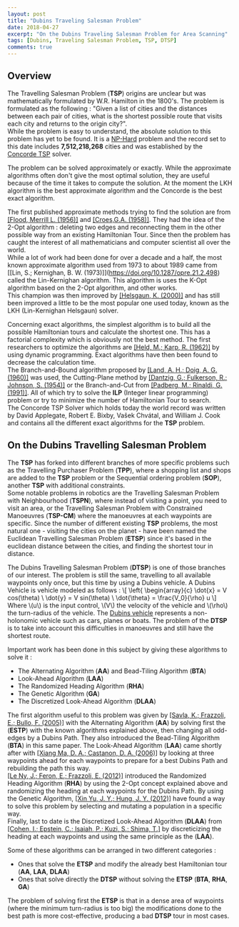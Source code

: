 ```yaml
---
layout: post
title: "Dubins Traveling Salesman Problem"
date: 2018-04-27
excerpt: "On the Dubins Traveling Salesman Problem for Area Scanning"
tags: [Dubins, Traveling Salesman Problem, TSP, DTSP]
comments: true
---
```


## Overview

The Travelling Salesman Problem (**TSP**) origins are unclear but was mathematically formulated by W.R. Hamilton in the 1800's.
The problem is formulated as the following :  "Given a list of cities and the distances between each pair of cities, what is the shortest possible route that visits each city and returns to the origin city?".  
While the problem is easy to understand, the absolute solution to this problem has yet to be found.
It is a [NP-Hard](https://en.wikipedia.org/wiki/NP-hardness) problem and the record set to this date includes **7,512,218,268** cities and was established by the [Concorde TSP](http://www.math.uwaterloo.ca/tsp/world/) solver.

The problem can be solved approximately or exactly. While the approximate algorithms often don't give the most optimal solution, they are useful because of the time it takes to compute the solution.
At the moment the LKH algorithm is the best approximate algorithm and the Concorde is the best exact algorithm.

The first published approximate methods trying to find the solution are from [\[Flood, Merrill L. (1956)\]](https://doi.org/10.1287/opre.4.1.61) and [\[Croes,G.A. (1958)\]](https://doi.org/10.1287/opre.6.6.791).
They had the idea of the 2-Opt algorithm : deleting two edges and reconnecting them in the other possible way from an existing Hamiltonian Tour.
Since then the problem has caught the interest of all mathematicians and computer scientist all over the world.  
While a lot of work had been done for over a decade and a half, the most known approximate algorithm used from 1973 to about 1989 came from [\[Lin, S.; Kernighan, B. W. (1973)]\](https://doi.org/10.1287/opre.21.2.498) called the Lin-Kernighan algorithm.
This algorithm is uses the K-Opt algorithm based on the 2-Opt algorithm, and other works.  
This champion was then improved by [\[Helsgaun, K. (2000)\]](https://www.sciencedirect.com/science/article/pii/S0377221799002842) and has still been improved a little to be the most popular one used today, known as the LKH (Lin-Kernighan Helsgaun) solver.

Concerning exact algorithms, the simplest algorithm is to build all the possible Hamiltonian tours and calculate the shortest one. This has a factorial complexity which is obviously not the best method.
The first researchers to optimize the algorithms are [\[Held, M.; Karp, R. (1962)\]](https://epubs.siam.org/doi/abs/10.1137/0110015?journalCode=smjmap.1) by using dynamic programming. Exact algorithms have then been found to decrease the calculation time.  
The Branch-and-Bound algorithm proposed by [\[Land, A. H.; Doig, A. G. (1960)\]](https://www.jstor.org/stable/1910129) was used, the Cutting-Plane method by [\[Dantzig, G.; Fulkerson, R.; Johnson, S. (1954)\]](https://pubsonline.informs.org/doi/abs/10.1287/opre.2.4.393) or the Branch-and-Cut from [\[Padberg, M.; Rinaldi, G. (1991)\]](https://epubs.siam.org/doi/10.1137/1033004).
All of which try to solve the **ILP** (Integer linear programming) problem or try to minimize the number of Hamiltonian Tour to search.  
The Concorde TSP Solver which holds today the world record was written by David Applegate, Robert E. Bixby, Vašek Chvátal, and William J. Cook and contains all the different exact algorithms for the **TSP** problem.

## On the Dubins Travelling Salesman Problem

The **TSP** has forked into different branches of more specific problems such as the Travelling Purchaser Problem (**TPP**), where a shopping list and shops are added to the **TSP** problem 
or the Sequential ordering problem (**SOP**), another **TSP** with additional constraints.  
Some notable problems in robotics are the Travelling Salesman Problem with Neighbourhood (**TSPN**), where instead of visiting a point, you need to visit an area, or the Travelling Salesman Problem with Constrained Manoeuvres (**TSP-CM**) where the manoeuvres at each waypoints are specific.
Since the number of different existing **TSP** problems, the most natural one - visiting the cities on the planet - have been named the Euclidean Travelling Salesman Problem (**ETSP**) since it's based in the euclidean distance between the cities, and finding the shortest tour in distance.

The Dubins Travelling Salesman Problem (**DTSP**) is one of those branches of our interest. The problem is still the same, travelling to all available waypoints only once, but this time by using a Dubins vehicle.
A Dubins Vehicle is vehicle modeled as follows :
\\[
\left\{
\begin{array}{c}
\dot{x} = V cos(\theta) \\
\dot{y} = V sin(\theta) \\
\dot{\theta} = \frac{V_0}{\rho} u
\\]
Where \\(u\\) is the input control, \\(V\\) the velocity of the vehicle and \\(\rho\\) the turn-radius of the vehicle. The [Dubins vehicle](https://en.wikipedia.org/wiki/Dubins_path) represents a non-holonomic vehicle such as cars, planes or boats.
The problem of the **DTSP** is to take into account this difficulties in manoeuvres and still have the shortest route.

Important work has been done in this subject by giving these algorithms to solve it :
* The Alternating Algorithm (**AA**) and Bead-Tiling Algorithm (**BTA**)
* Look-Ahead Algorithm (**LAA**)
* The Randomized Heading Algorithm (**RHA**)
* The Genetic Algorithm (**GA**)
* The Discretized Look-Ahead Algorithm (**DLAA**)

The first algorithm useful to this problem was given by [\[Savla, K.; Frazzoli, E.; Bullo, F. (2005)\]](https://ieeexplore.ieee.org/abstract/document/1470055/) with the Alternating Algorithm (**AA**) by solving first the (**ESTP**) with the known algorithms explained above, then changing all odd-edges by a Dubins Path. They also introduced the Bead-Tiling Algorithm (**BTA**) in this same paper.
The Look-Ahead Algorithm (**LAA**) came shortly after with [\[Xiang Ma, D. A.; Castanon, D. A. (2006)\]](https://ieeexplore.ieee.org/abstract/document/4177966/) 
by looking at three waypoints ahead for each waypoints to prepare for a best Dubins Path and rebuilding the path this way.  
[\[Le Ny, J.; Feron, E.; Frazzoli, E. (2012)\]](https://ieeexplore.ieee.org/abstract/document/6004813/) introduced the Randomized Heading Algorithm (**RHA**) by using the 2-Opt concept explained above and randomizing the heading at each waypoints for the Dubins Path.
By using the Genetic Algorithm, [\[Xin Yu, J. Y.; Hung, J. Y. (2012)\]](https://ieeexplore.ieee.org/abstract/document/6237270/) have found a way to solve this problem by selecting and mutating a population in a specific way.  
Finally, last to date is the Discretized Look-Ahead Algorithm (**DLAA**) from [\[Cohen, I.; Epstein, C.; Isaiah, P.; Kuzi, S.; Shima, T.\]](https://ieeexplore.ieee.org/abstract/document/7572046/) by discreticizing the heading at each waypoints and using the same principle as the (**LAA**).

Some of these algorithms can be arranged in two different categories :
* Ones that solve the **ETSP** and modify the already best Hamiltonian tour (**AA**, **LAA**, **DLAA**)
* Ones that solve directly the **DTSP** without solving the **ETSP** (**BTA**, **RHA**, **GA**)

The problem of solving first the **ETSP** is that in a dense area of waypoints (where the minimum turn-radius is too big) the modifications done to the best path is more cost-effective, producing a bad **DTSP** tour in most cases.
